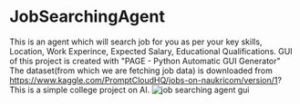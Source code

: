 # JobSearchingAgent
This is an agent which will search job for you as per your key skills, Location, Work Experince, Expected Salary, Educational Qualifications.
GUI of this project is created with "PAGE - Python Automatic GUI Generator"
The dataset(from which we are fetching job data) is downloaded from  https://www.kaggle.com/PromptCloudHQ/jobs-on-naukricom/version/1?
This is a simple college project on AI.
![job searching agent gui](https://user-images.githubusercontent.com/47059570/79450695-daf4fd00-8002-11ea-9ee1-4827d735a85c.jpg)
